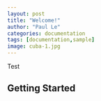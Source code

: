 ```yaml
---
layout: post
title: "Welcome!"
author: "Paul Le"
categories: documentation
tags: [documentation,sample]
image: cuba-1.jpg
---
```


Test

## Getting Started

